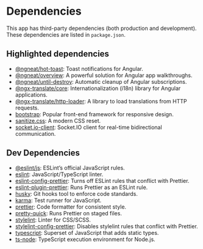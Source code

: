# Dependencies

This app has third-party dependencies (both production and development). These dependencies are listed in `package.json`.

## Highlighted dependencies

- [@ngneat/hot-toast](https://github.com/ngneat/hot-toast): Toast notifications for Angular.
- [@ngneat/overview](https://github.com/ngneat/overview): A powerful solution for Angular app walkthroughs.
- [@ngneat/until-destroy](https://github.com/ngneat/until-destroy): Automatic cleanup of Angular subscriptions.
- [@ngx-translate/core](https://www.npmjs.com/package/@ngx-translate/core): Internationalization (i18n) library for Angular applications.
- [@ngx-translate/http-loader](https://www.npmjs.com/package/@ngx-translate/http-loader): A library to load translations from HTTP requests.
- [bootstrap](https://www.npmjs.com/package/bootstrap): Popular front-end framework for responsive design.
- [sanitize.css](https://github.com/csstools/sanitize.css): A modern CSS reset.
- [socket.io-client](https://www.npmjs.com/package/socket.io-client): Socket.IO client for real-time bidirectional communication.

## Dev Dependencies

- [@eslint/js](https://www.npmjs.com/package/@eslint/js): ESLint’s official JavaScript rules.
- [eslint](https://www.npmjs.com/package/eslint): JavaScript/TypeScript linter.
- [eslint-config-prettier](https://github.com/prettier/eslint-config-prettier): Turns off ESLint rules that conflict with Prettier.
- [eslint-plugin-prettier](https://github.com/prettier/eslint-plugin-prettier): Runs Prettier as an ESLint rule.
- [husky](https://www.npmjs.com/package/husky): Git hooks tool to enforce code standards.
- [karma](https://www.npmjs.com/package/karma): Test runner for JavaScript.
- [prettier](https://www.npmjs.com/package/prettier): Code formatter for consistent style.
- [pretty-quick](https://www.npmjs.com/package/pretty-quick): Runs Prettier on staged files.
- [stylelint](https://www.npmjs.com/package/stylelint): Linter for CSS/SCSS.
- [stylelint-config-prettier](https://github.com/prettier/stylelint-config-prettier): Disables stylelint rules that conflict with Prettier.
- [typescript](https://www.npmjs.com/package/typescript): Superset of JavaScript that adds static types.
- [ts-node](https://www.npmjs.com/package/ts-node): TypeScript execution environment for Node.js.
